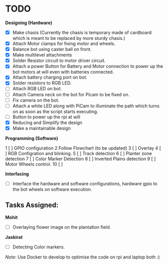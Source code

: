 TODO
====

**Designing (Hardware)**

* [x] Make chasis (Currently the chasis is temporary made of cardboard which is meant to be replaced by more sturdy chasis.)
* [x] Attach Motor clamps for fixing motor and wheels.
* [x] Balance bot using caster ball on front.
* [x] Make multilevel attachments
* [x] Solder Resistor circuit to motor driver circuit.
* [x] Attach a power Button for Battery and Motor connection to power up the bot motors at will even with batteries connected.
* [x] Attach battery charging port on bot.
* [x] Solder resistors to RGB LED.
* [ ] Attach RGB LED on bot.
* [ ] Attach Camera neck on the bot for Picam to be fixed on.
* [ ] Fix camera on the bot.
* [ ] Attach a white LED along with PiCam to illuminate the path which turns on as soon as the script starts executing.
* [ ] Button to power up the rpi at will
* [x] Reducing and Simplify the design
* [x] Make a maintainable design

**Programming (Software)**

1 [ ] GPIO configuration
2 Follow Flowchart (to be updated)
3 [ ] Overlay
4 [ ] RGB Configration and blinking.
5 [ ] Track detection
6 [ ] Planter zone detection
7 [ ] Color Marker Detection
8 [ ] Inverted Plains detection
9 [ ] Motor Wheels control.
10 [ ] 

**Interfacing**
* [ ] Interface the hardware and software configurations, hardware gpio to the bot wheels on software execution.


Tasks Assigned:
--------------------
**Mohit**
* [ ] Overlaying flower image on the plantation field.

**Jaskirat**
* [ ] Detecting Color markers.

*Note*: Use Docker to develop to optimise the code on rpi and laptop both :)
